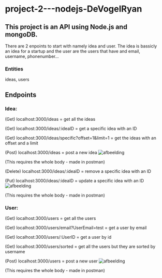 # project-2---nodejs-DeVogelRyan

## This project is an API using Node.js and mongoDB.
There are 2 enpoints to start with namely idea and user.
The idea is bassicly an idea for a startup and the user are the users that have and email, username, phonenumber...

### Entities 
ideas,
users


## Endpoints

### Idea:
(Get) localhost:3000/ideas = get all the ideas

(Get) localhost:3000/ideas/:ideaID = get a specific idea with an ID

(Get) localhost:3000/ideas/specific?offset=1&limit=1 = get the ideas with an offset and a limit

(Post) localhost:3000/ideas = post a new idea
![afbeelding](https://user-images.githubusercontent.com/80109984/148687970-75591d27-f347-453a-a145-07aa31f46de4.png)

(This requires the whole body - made in postman)


(Delete) localhost:3000/ideas/:ideaID = remove a specific idea with an ID


(Put) localhost:3000/ideas/:ideaID = update a specific idea with an ID
![afbeelding](https://user-images.githubusercontent.com/80109984/148688062-5a9be470-3971-4575-b17e-339292a3a7db.png)

(This requires the whole body - made in postman)

### User:
(Get) localhost:3000/users = get all the users

(Get) localhost:3000/users/email?UserEmail=test = get a user by email

(Get) localhost:3000/users/:UserID = get a user by id

(Get) localhost:3000/users/sorted = get all the users but they are sorted by username

(Post) localhost:3000/users = post a new user
![afbeelding](https://user-images.githubusercontent.com/80109984/148688345-546b96cd-2dd4-4c06-bc7d-c408991fa663.png)

(This requires the whole body - made in postman)





